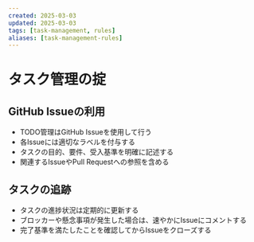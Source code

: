 ```yaml
---
created: 2025-03-03
updated: 2025-03-03
tags: [task-management, rules]
aliases: [task-management-rules]
---
```


# タスク管理の掟

## GitHub Issueの利用

- TODO管理はGitHub Issueを使用して行う
- 各Issueには適切なラベルを付与する
- タスクの目的、要件、受入基準を明確に記述する
- 関連するIssueやPull Requestへの参照を含める

## タスクの追跡

- タスクの進捗状況は定期的に更新する
- ブロッカーや懸念事項が発生した場合は、速やかにIssueにコメントする
- 完了基準を満たしたことを確認してからIssueをクローズする

